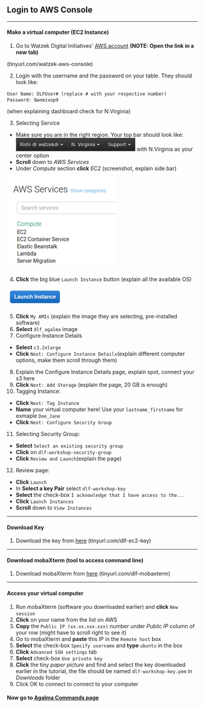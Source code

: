 ## Login to AWS Console

---

#### Make a virtual computer (EC2 Instance)

1. Go to Watzek Digital Initiatives' <a href="https://watzekdi.signin.aws.amazon.com/console" target="\_blank">AWS account</a> **(NOTE: Open the link in a new tab)**

(tinyurl.com/watzek-aws-console)

2. Login with the username and the password on your table. They should look like:
```
User Name: DLFUser# (replace # with your respective number)
Password: Qwnmzxop9
```
(when explaining dashboard check for N.Virginia)

3. Selecting Service
  - Make sure you are in the right region. Your top bar should look like:
  ![navbar](https://github.com/WatzekDigitalInitiatives/DLF-Workshop/blob/master/images/navbar.png)
  with N.Virginia as your center option
  - **Scroll** down to *AWS Services*
  - Under *Compute* section **click** *EC2* (screenshot, explain side bar)

  ![EC2](https://github.com/WatzekDigitalInitiatives/DLF-Workshop/blob/master/images/select-ec2.png)

4. **Click** the big blue `Launch Instance` button (explain all the available OS)

![Launch](https://github.com/WatzekDigitalInitiatives/DLF-Workshop/blob/master/images/launch_instance.png)

5. **Click** `My AMIs` (explain the image they are selecting, pre-installed software)
6. **Select** `dlf_agalma` image
7. Configure Instance Details
  - **Select** `c3.2xlarge`
  - **Click** `Next: Configure Instance Details`(explain different computer options, make them scroll through them)
8. Explain the Configure Instance Details page, explain spot, connect your s3 here
9. **Click** `Next: Add Storage` (explain the page, 20 GB is enough)
10. Tagging Instance:
  - **Click** `Next: Tag Instance`
  - **Name** your virtual computer here! Use your `lastname_firstname` for exmaple `Doe_Jane`
  - **Click** `Next: Configure Security Group`
11. Selecting Security Group:
  - **Select** `Select an existing security group`
  - **Click** on `dlf-workshop-security-group`
  - **Click** `Review and Launch`(explain the page)
12. Review page:
  - **Click** `Launch`
  - In **Select a key Pair** select `dlf-workshop-key`
  - **Select** the check-box `I acknowledge that I have access to the...`
  - **Click** `Launch Instances`
  - **Scroll** down to `View Instances`

---

#### Download Key

1. Download the key from <a href="http://tinyurl.com/dlf-ec2-key" target="_blank">here</a> (tinyurl.com/dlf-ec2-key)

---

#### Download mobaXterm (tool to access command line)

1. Download mobaXterm from <a href="http://tinyurl.com/dlf-mobaxterm" target="_blank">here</a> (tinyurl.com/dlf-mobaxterm)

---

#### Access your virtual computer

1. Run mobaXterm (software you downloaded earlier) and **click** `New session`
2. **Click** on your name from the list on AWS
3. **Copy** the `Public IP (xx.xx.xxx.xxx)` number under *Public IP* column of your row (might have to scroll right to see it)
4. Go to mobaXterm and **paste** this IP in the `Remote host` box
5. **Select** the check-box `Specify username` and **type** `ubuntu` in the box
6. **Click** `Advanced SSH settings` tab
7. **Select** check-box `Use private key`
8. **Click** the tiny *paper picture* and find and select the key downloaded earlier in the tutorial, the file should be named `dlf-workshop-key.pem` in *Downloads* folder
9. Click OK to connect to connect to your computer

#### Now go to [Agalma Commands page](https://github.com/WatzekDigitalInitiatives/DLF-Workshop/blob/master/Aglama-commands.md)

